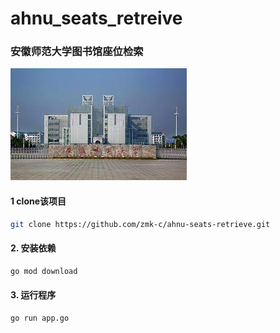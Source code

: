 ﻿# ahnu_seats_retreive 
### 安徽师范大学图书馆座位检索
![img.png](img.png)

#### 1 clone该项目
``` bash
git clone https://github.com/zmk-c/ahnu-seats-retrieve.git
```
#### 2. 安装依赖
``` bash
go mod download
```
#### 3. 运行程序
``` bash
go run app.go
```
